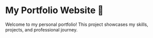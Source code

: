 # My Portfolio Website 🌟

Welcome to my personal portfolio! This project showcases my skills, projects, and professional journey.

